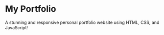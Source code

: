 # My Portfolio
A stunning and responsive personal portfolio website using HTML, CSS, and JavaScript!


